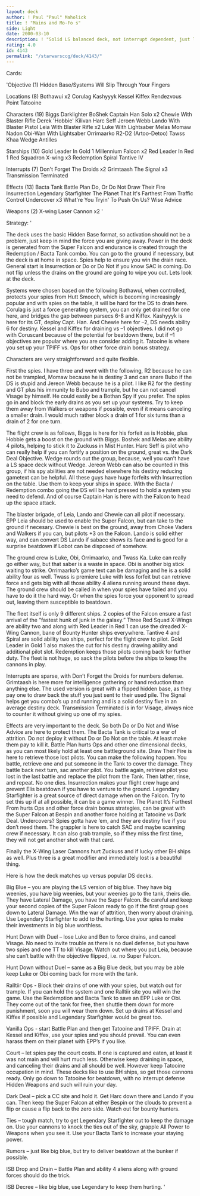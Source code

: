 ```yaml
---
layout: deck
author: ! Paul "Paul" Maholick
title: ! "Mains and Mo-Fo s"
side: Light
date: 2000-03-10
description: ! "Solid LS balanced deck, not interrupt dependent, just lots of blue and gray, with spies to help.	Fits the overall move away from draining and back to battle."
rating: 4.0
id: 4143
permalink: "/starwarsccg/deck/4143/"
---
```

Cards: 

'Objective (1)
Hidden Base/Systems Will Slip Through Your Fingers

Locations (8)
Bothawui  x2
Corulag
Kashyyyk
Kessel
Kiffex
Rendezvous Point
Tatooine

Characters (19)
Biggs Darklighter
BoShek
Captain Han Solo  x2
Chewie With Blaster Rifle
Derek 'Hobbie' Kilivan
Harc Seff
Jeroen Webb
Lando With Blaster Pistol
Leia With Blaster Rifle  x2
Luke With Lightsaber
Melas
Momaw Nadon
Obi-Wan With Lightsaber
Orrimaarko
R2-D2 (Artoo-Detoo)
Tawss Khaa
Wedge Antilles

Starships (10)
Gold Leader In Gold 1
Millennium Falcon  x2
Red Leader In Red 1
Red Squadron X-wing  x3
Redemption
Spiral
Tantive IV

Interrupts (7)
Don't Forget The Droids  x2
Grimtaash
The Signal  x3
Transmission Terminated

Effects (13)
Bacta Tank
Battle Plan
Do, Or Do Not
Draw Their Fire
Insurrection
Legendary Starfighter
The Planet That It's Farthest From
Traffic Control
Undercover  x3
What're You Tryin' To Push On Us?
Wise Advice

Weapons (2)
X-wing Laser Cannon  x2
'

Strategy: '

The deck uses the basic Hidden Base format, so activation should not be a problem, just keep in mind the force you are giving away.  Power in the deck is generated from the Super Falcon and endurance is created through the Redemption / Bacta Tank combo.  You can go to the ground if necessary, but the deck is at home in space.  Spies help to ensure you win the drain race.  General start is Insurrection or Do or Do Not if you know SAC is coming.  Do not flip unless the drains on the ground are going to wipe you out.  Lets look at the deck.

Systems were chosen based on the following Bothawui, when controlled, protects your spies from Hutt Smooch, which is becoming increasingly popular and with spies on the table, it will be hard for the DS to drain here.  Corulag is just a force generating system, you can only get drained for one here, and bridges the gap between parsecs 6-8 and Kiffex.  Kashyyyk is here for its GT, deploy Capt. Han. And Chewie here for &#8211;2, DS needs ability 6 for destiny. Kessel and Kiffex for draining vs &#8211;1 objectives.	I did not go with Coruscant because of the potential for beatdown there, but if &#8211;1 objectives are popular where you are consider adding it.  Tatooine is where you set up your TPIFF vs. Ops for other force drain bonus strategy.

Characters are very straightforward and quite flexible.

First the spies.  I have three and went with the following, R2 because he can not be trampled, Momaw because he is destiny 3 and can snare Bubo if the DS is stupid and Jereon Webb because he is a pilot.  I like R2 for the destiny and GT plus his immunity to Bubo and trample, but he can not cancel Visage by himself.  He could easily be a Bothan Spy if you prefer.  The spies go in and block the early drains as you set up your systems.  Try to keep them away from Walkers or weapons if possible, even if it means canceling a smaller drain.  I would much rather block a drain of 1 for six turns than a drain of 2 for one turn.

The flight crew is as follows, Biggs is here for his forfeit as is Hobbie, plus Hobbie gets a boost on the ground with Biggs.  Boshek and Melas are ability 4 pilots, helping to stick it to Zuckuss in Mist Hunter.  Harc Seff is pilot who can really help if you can fortify a position on the ground, great vs. the Dark Deal Objective.   Wedge rounds out the group, because, well you can&#8217;t have a LS space deck without Wedge.  Jereon Webb can also be counted in this group, if his spy abilities are not needed elsewhere his destiny reducing gametext can be helpful.  All these guys have huge forfeits with Insurrection on the table.  Use them to keep your ships in space.	With the Bacta / Redemption combo going the DS will be hard pressed to hold a system you need to defend.  And of course Captain Han is here with the Falcon to head up the space attack.

The blaster brigade, of Leia, Lando and Chewie can all pilot if necessary.  EPP Leia should be used to enable the Super Falcon, but can take to the ground if necesary.  Chewie is best on the ground, away from Choke Vaders and Walkers if you can, but pilots +3 on the Falcon.  Lando is solid either way, and can convert DS Lando if sabacc shows its face and is good for a surprise beatdown if Lobot can be disposed of somehow.

The ground crew is Luke, Obi, Orrimaarko, and Twass Ka.  Luke can really go either way, but that saber is a waste in space.  Obi is another big stick waiting to strike.  Orrimaarko&#8217;s game text can be damaging and he is a solid ability four as well.  Twass is premiere Luke with less forfeit but can retrieve force and gets big with all those ability 4 aliens running around these days.  The ground crew should be called in when your spies have failed and you have to do it the hard way.  Or when the spies force your opponent to spread out, leaving them susceptible to beatdown.

The fleet itself is only 9 different ships.  2 copies of the Falcon ensure a fast arrival of the &#8220;fastest hunk of junk in the galaxy.&#8221;  Three Red Squad X-Wings are ability two and along with Red Leader in Red 1 can use the dreaded X-Wing Cannon, bane of Bounty Hunter ships everywhere.  Tantive 4 and Spiral are solid ability two ships, perfect for the flight crew to pilot.  Gold Leader in Gold 1 also makes the cut for his destiny drawing ability and additional pilot slot.  Redemption keeps those pilots coming back for further duty.  The fleet is not huge, so sack the pilots before the ships to keep the cannons in play.

Interrupts are sparse, with Don&#8217;t Forget the Droids for numbers defense.  Grimtaash is here more for intelligence gathering or hand reduction than anything else.  The used version is great with a flipped hidden base, as they pay one to draw back the stuff you just sent to their used pile.  The Signal helps get you combo&#8217;s up and running and is a solid destiny five in an average destiny deck.	Transmission Terminated is in for Visage, always nice to counter it without giving up one of my spies.

Effects are very important to the deck.  So both Do or Do Not and Wise Advice are here to protect them.  The Bacta Tank is critical to a war of attrition.  Do not deploy it without Do or Do Not on the table.  At least make them pay to kill it.  Battle Plan hurts Ops and other one dimensional decks, as you can most likely hold at least one battleground site.  Draw Their Fire is here to retrieve those lost pilots.  You can make the following happen.  You battle, retrieve one and put someone in the Tank to cover the damage.	They battle back next turn, sac another pilot.	You battle again, retrieve pilot you  lost in the last battle and replace the pilot from the Tank.  Then lather, rinse, and repeat.  No one dies.  Insurrection makes your flight crew huge and prevent Elis beatdown if you have to venture to the ground.  Legendary Starfighter is a great source of direct damage when on the Falcon.  Try to set this up if at all possible, it can be a game winner.  The Planet It&#8217;s Farthest From hurts Ops and other force drain bonus strategies, can be great with the Super Falcon at Bespin and another force holding at Tatooine vs Dark Deal.	Undercovers?  Spies gotta have &#8216;em, and they are destiny five if you don&#8217;t need them.  The grappler is here to catch SAC and maybe scanning crew if necessary.  It can also grab trample, so if they miss the first time, they will not get another shot with that card.

Finally the X-Wing Laser Cannons hurt Zuckuss and if lucky other BH ships as well.  Plus three is a great modifier and immediately lost is a beautiful thing.

Here is how the deck matches up versus popular DS decks.

Big Blue &#8211; you are playing the LS version of big blue.  They have big weenies, you have big weenies, but your weenies go to the tank, theirs die.  They have Lateral Damage, you have the Super Falcon.  Be careful and keep your second copies of the Super Falcon ready to go if the first group goes down to Lateral Damage.    Win the war of attrition, then worry about draining.  Use Legendary Starfighter to add to the hurting.  Use your spies to make their investments in big blue worthless.

Hunt Down with Duel &#8211; lose Luke and Ben to force drains, and cancel Visage.  No need to invite trouble as there is no duel defense, but you have two spies and one TT to kill Visage.  Watch out where you put Leia, because she can&#8217;t battle with the objective flipped, i.e. no Super Falcon.

Hunt Down without Duel &#8211; same as a Big Blue deck, but you may be able keep Luke or Obi coming back for more with the tank.

Ralltiir Ops -	Block their drains of one with your spies, but watch out for trample.  If you can hold the system and one Ralltiir site you will win the game.	Use the Redemption and Bacta Tank to save an EPP Luke or Obi.  They come out of the tank for free, then shuttle them down for more punishment, soon you will wear them down.   Set up drains at Kessel and Kiffex if possible and Legendary Starfighter would be great too.

Vanilla Ops -  start Battle Plan and then get Tatooine and TPIFF.  Drain at Kessel and Kiffex, use your spies and you should prevail.  You can even harass them on their planet with EPP&#8217;s if you like.

Court &#8211; let spies pay the court costs.  If one is captured and eaten, at least it was not main and will hurt much less.  Otherwise keep draining in space, and canceling their drains and all should be well.  However keep Tatooine occupation in mind.  These decks like to use BH ships, so get those cannons ready.  Only go down to Tatooine for beatdown, with no interrupt defense Hidden Weapons and such will ruin your day.

Dark Deal &#8211; pick a CC site and hold it.  Get Harc down there and Lando if you can.  Then keep the Super Falcon at either Bespin or the clouds to prevent a flip or cause a flip back to the zero side.  Watch out for bounty hunters.

Ties &#8211; tough match, try to get Legendary Starfighter out to keep the damage on.  Use your cannons to knock the ties out of the sky, grapple All Power to Weapons when you see it.  Use your Bacta Tank to increase your staying power.

Rumors &#8211; just like big blue, but try to deliver beatdown at the bunker if possible.

ISB Drop and Drain &#8211; Battle Plan and ability 4 aliens along with ground forces should do the trick.

ISB Decree &#8211; like big blue, use Legendary to keep them hurting.
'
